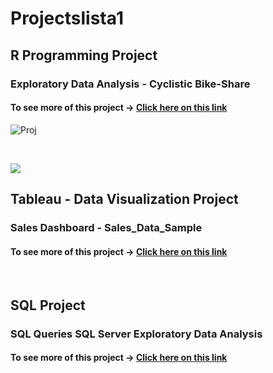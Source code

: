 # Projectslista1

## R Programming  Project

### Exploratory Data Analysis - Cyclistic Bike-Share 

#### To see more of this project -> [Click here on this link](https://www.kaggle.com/code/brigitei/case-study-data-analytics-v1)

![Proj](https://user-images.githubusercontent.com/143523078/269391987-16beb339-0446-4883-9daa-997457197a5d.JPG)

&nbsp;

![](https://user-images.githubusercontent.com/143523078/269396437-e6ed8bb8-1008-463b-9dce-87dd0ec7ba52.JPG)


## Tableau - Data Visualization  Project

###  Sales Dashboard - Sales_Data_Sample
#### To see more of this project -> [Click here on this link](https://public.tableau.com/app/profile/brigite.inevil)


&nbsp;


## SQL Project

###  SQL Queries  SQL Server  Exploratory Data Analysis 

#### To see more of this project -> [Click here on this link](https://1drv.ms/b/s!Ag4Ghq9XPtYbhFRY9QDyGOjpJV_s?e=zkLf7Q)

